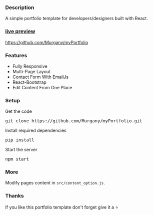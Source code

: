 ### Description

A simple portfolio template for developers/designers built with React. 

### [live preview](https://rawymurgany.netlify.app/)

https://github.com/Murgany/myPortfolio

### Features

- Fully Responsive
- Multi-Page Layout
- Contact Form With EmailJs
- React-Bootstrap
- Edit Content From One Place

### Setup

Get the code

<pre>git clone https://github.com/Murgany/myPortfolio.git</pre>
 
Install required dependencies

<pre>pip install</pre>


Start the server

<pre>npm start</pre>

### More

Modify pages content in  `src/content_option.js`.

### Thanks

If you like this portfolio template don't forget give it a ⭐ 
